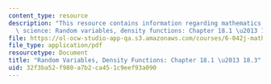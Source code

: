 ```yaml
---
content_type: resource
description: "This resource contains information regarding mathematics for computer\
  \ science: Random variables, density functions: Chapter 18.1 \u2013 18.3."
file: https://ol-ocw-studio-app-qa.s3.amazonaws.com/courses/6-042j-mathematics-for-computer-science-spring-2015/32f3ba52f980a7b2ca451c9eef93a090_MIT6_042JS15_Session31.pdf
file_type: application/pdf
resourcetype: Document
title: "Random Variables, Density Functions: Chapter 18.1 \u2013 18.3"
uid: 32f3ba52-f980-a7b2-ca45-1c9eef93a090
---
```

